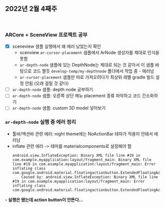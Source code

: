 ## 2022년 2월 4째주

<br>

### ARCore + SceneView 프로젝트 공부
- [x] sceneview 샘플 실행에서 왜 에러 났었는지 확인  
    - scenview `ar-cursor-placement` 샘플에서 ArNode 생성자를 제대로 인식을 못함
    - `ar-depth-node` 샘플에 있는 DepthNode는 제대로 되는 것 같아서 이 샘플 바탕으로 코드 짤듯
    `develop-temp/my-depthnode` 폴더에서 작업 중 - 에러남
    - `ar-cursor-placement` 샘플만 따로 가져오려다가 최상위 레벨 gradle 빌드 설정 안됨 (오래 걸릴 것 같다)
- [ ] `ar-depth-node` 샘플: depth node 공부하기
- [ ] `ar-depth-node` 샘플: 오른쪽 상단 메뉴 placement 종류 파악하고 코드 간소화하기
- [ ] `ar-depth-node` 샘플: custom 3D model 넣어보기

### `ar-depth-node` 실행 중 에러 정리
- 툴바/액션바 관련 에러: night theme에는 NoActionBar 테마가 적용이 안돼서 에러남
- inflate 관련 에러 -> 테마를 materialcomponents로 설정해야 함
    ```
    android.view.InflateException: Binary XML file line #19 in com.example.myapplication:layout/fragment_main: Binary XML file line #19 in com.example.myapplication:layout/fragment_main: Error inflating class com.google.android.material.floatingactionbutton.ExtendedFloatingActionButton
        Caused by: android.view.InflateException: Binary XML file line #19 in com.example.myapplication:layout/fragment_main: Error inflating class com.google.android.material.floatingactionbutton.ExtendedFloatingActionButton
    ```
**- 실행은 됐는데 action button이 안뜬다...**